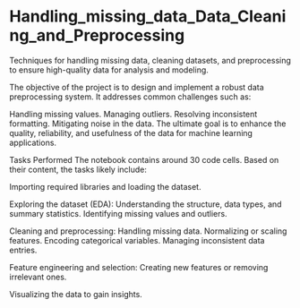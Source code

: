 # Handling_missing_data_Data_Cleaning_and_Preprocessing
Techniques for handling missing data, cleaning datasets, and preprocessing to ensure high-quality data for analysis and modeling.

The objective of the project is to design and implement a robust data preprocessing system. It addresses common challenges such as:

Handling missing values. Managing outliers. Resolving inconsistent formatting. Mitigating noise in the data. The ultimate goal is to enhance the quality, reliability, and usefulness of the data for machine learning applications.

Tasks Performed
The notebook contains around 30 code cells. Based on their content, the tasks likely include:

Importing required libraries and loading the dataset.

Exploring the dataset (EDA): Understanding the structure, data types, and summary statistics. Identifying missing values and outliers.

Cleaning and preprocessing: Handling missing data. Normalizing or scaling features. Encoding categorical variables. Managing inconsistent data entries.

Feature engineering and selection: Creating new features or removing irrelevant ones.

Visualizing the data to gain insights.
